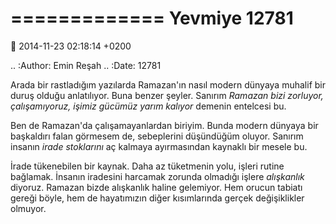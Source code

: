 =============
Yevmiye 12781
=============

:date: 2014-11-23 02:18:14 +0200

.. :Author: Emin Reşah
.. :Date:   12781

Arada bir rastladığım yazılarda Ramazan'ın nasıl modern dünyaya muhalif
bir duruş olduğu anlatılıyor. Buna benzer şeyler. Sanırım *Ramazan bizi
zorluyor, çalışamıyoruz, işimiz gücümüz yarım kalıyor* demenin entelcesi
bu.

Ben de Ramazan'da çalışamayanlardan biriyim. Bunda modern dünyaya bir
başkaldırı falan görmesem de, sebeplerini düşündüğüm oluyor. Sanırım
insanın *irade stoklarını* aç kalmaya ayırmasından kaynaklı bir mesele
bu.

İrade tükenebilen bir kaynak. Daha az tüketmenin yolu, işleri rutine
bağlamak. İnsanın iradesini harcamak zorunda olmadığı işlere
*alışkanlık* diyoruz. Ramazan bizde alışkanlık haline gelemiyor. Hem
orucun tabiatı gereği böyle, hem de hayatımızın diğer kısımlarında
gerçek değişiklikler olmuyor.
